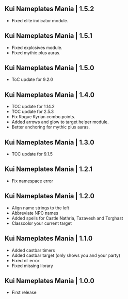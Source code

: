 Kui Nameplates Mania | 1.5.2
----------------------------
- Fixed elite indicator module.

Kui Nameplates Mania | 1.5.1
----------------------------
- Fixed explosives module.
- Fixed mythic plus auras.

Kui Nameplates Mania | 1.5.0
----------------------------
- ToC update for 9.2.0

Kui Nameplates Mania | 1.4.0
----------------------------
- TOC update for 1.14.2
- TOC update for 2.5.3
- Fix Rogue Kyrian combo points.
- Added arrows and glow to target helper module.
- Better anchoring for mythic plus auras.

Kui Nameplates Mania | 1.3.0
----------------------------
- TOC update for 9.1.5

Kui Nameplates Mania | 1.2.1
----------------------------
- Fix namespace error

Kui Nameplates Mania | 1.2.0
----------------------------
- Align name strings to the left
- Abbreviate NPC names
- Added spells for Castle Nathria, Tazavesh and Torghast
- Classcolor your current target

Kui Nameplates Mania | 1.1.0
----------------------------
- Added castbar timers
- Added castbar target (only shows you and your party)
- Fixed nil error
- Fixed missing library

Kui Nameplates Mania | 1.0.0
----------------------------
- First release
